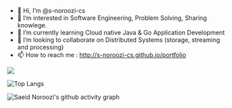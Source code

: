 - 👋 Hi, I’m @s-noroozi-cs
- 👀 I’m interested in Software Engineering, Problem Solving, Sharing knowlege.
- 🌱 I’m currently learning Cloud native Java & Go Application Development
- 💞️ I’m looking to collaborate on Distributed Systems (storage, streaming and processing)
- 📫 How to reach me : http://s-noroozi-cs.github.io/portfolio


![ ](https://github-readme-stats.vercel.app/api?username=s-noroozi-cs&show_icons=true) 

![Top Langs](https://github-readme-stats.vercel.app/api/top-langs/?username=s-noroozi-cs&langs_count=7&&hide=javascript,html,css,scss,Gherkin&show_icons=true)

![Saeid Noroozi's github activity graph](https://github-readme-activity-graph.vercel.app/graph?username=s-noroozi-cs&theme=github-compact&bg_color=ffffff)

